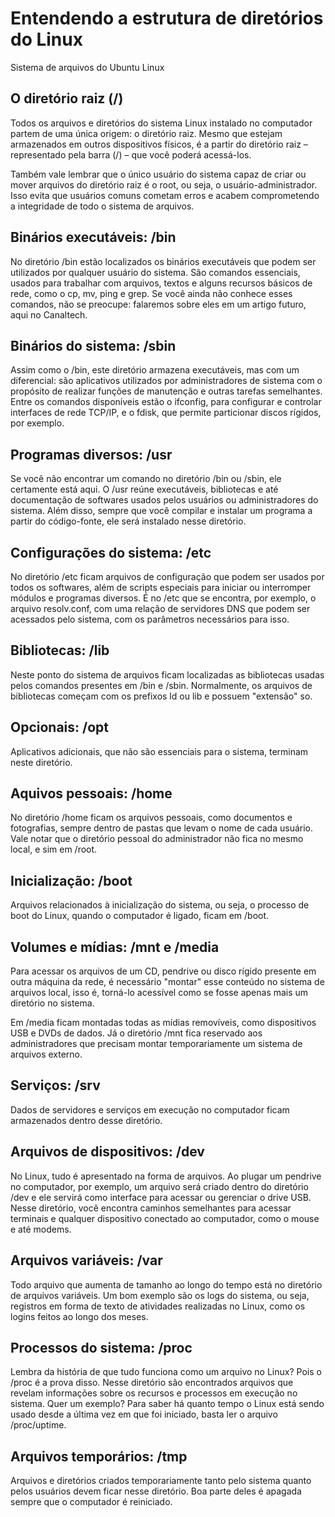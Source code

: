 # Entendendo a estrutura de diretórios do Linux


Sistema de arquivos do Ubuntu Linux
## O diretório raiz (/)
Todos os arquivos e diretórios do sistema Linux instalado no computador partem de uma única origem: o diretório raiz. Mesmo que estejam armazenados em outros dispositivos físicos, é a partir do diretório raiz – representado pela barra (/) – que você poderá acessá-los.

Também vale lembrar que o único usuário do sistema capaz de criar ou mover arquivos do diretório raiz é o root, ou seja, o usuário-administrador. Isso evita que usuários comuns cometam erros e acabem comprometendo a integridade de todo o sistema de arquivos.

## Binários executáveis: /bin
No diretório /bin estão localizados os binários executáveis que podem ser utilizados por qualquer usuário do sistema. São comandos essenciais, usados para trabalhar com arquivos, textos e alguns recursos básicos de rede, como o cp, mv, ping e grep. Se você ainda não conhece esses comandos, não se preocupe: falaremos sobre eles em um artigo futuro, aqui no Canaltech.

## Binários do sistema: /sbin
Assim como o /bin, este diretório armazena executáveis, mas com um diferencial: são aplicativos utilizados por administradores de sistema com o propósito de realizar funções de manutenção e outras tarefas semelhantes. Entre os comandos disponíveis estão o ifconfig, para configurar e controlar interfaces de rede TCP/IP, e o fdisk, que permite particionar discos rígidos, por exemplo.

## Programas diversos: /usr
Se você não encontrar um comando no diretório /bin ou /sbin, ele certamente está aqui. O /usr reúne executáveis, bibliotecas e até documentação de softwares usados pelos usuários ou administradores do sistema. Além disso, sempre que você compilar e instalar um programa a partir do código-fonte, ele será instalado nesse diretório.

## Configurações do sistema: /etc
No diretório /etc ficam arquivos de configuração que podem ser usados por todos os softwares, além de scripts especiais para iniciar ou interromper módulos e programas diversos. É no /etc que se encontra, por exemplo, o arquivo resolv.conf, com uma relação de servidores DNS que podem ser acessados pelo sistema, com os parâmetros necessários para isso.

## Bibliotecas: /lib
Neste ponto do sistema de arquivos ficam localizadas as bibliotecas usadas pelos comandos presentes em /bin e /sbin. Normalmente, os arquivos de bibliotecas começam com os prefixos ld ou lib e possuem "extensão" so.

## Opcionais: /opt
Aplicativos adicionais, que não são essenciais para o sistema, terminam neste diretório.

## Aquivos pessoais: /home
No diretório /home ficam os arquivos pessoais, como documentos e fotografias, sempre dentro de pastas que levam o nome de cada usuário. Vale notar que o diretório pessoal do administrador não fica no mesmo local, e sim em /root.

## Inicialização: /boot
Arquivos relacionados à inicialização do sistema, ou seja, o processo de boot do Linux, quando o computador é ligado, ficam em /boot.

## Volumes e mídias: /mnt e /media
Para acessar os arquivos de um CD, pendrive ou disco rígido presente em outra máquina da rede, é necessário "montar" esse conteúdo no sistema de arquivos local, isso é, torná-lo acessível como se fosse apenas mais um diretório no sistema.

Em /media ficam montadas todas as mídias removíveis, como dispositivos USB e DVDs de dados. Já o diretório /mnt fica reservado aos administradores que precisam montar temporariamente um sistema de arquivos externo.

## Serviços: /srv
Dados de servidores e serviços em execução no computador ficam armazenados dentro desse diretório.

## Arquivos de dispositivos: /dev
No Linux, tudo é apresentado na forma de arquivos. Ao plugar um pendrive no computador, por exemplo, um arquivo será criado dentro do diretório /dev e ele servirá como interface para acessar ou gerenciar o drive USB. Nesse diretório, você encontra caminhos semelhantes para acessar terminais e qualquer dispositivo conectado ao computador, como o mouse e até modems.

## Arquivos variáveis: /var
Todo arquivo que aumenta de tamanho ao longo do tempo está no diretório de arquivos variáveis. Um bom exemplo são os logs do sistema, ou seja, registros em forma de texto de atividades realizadas no Linux, como os logins feitos ao longo dos meses.

## Processos do sistema: /proc
Lembra da história de que tudo funciona como um arquivo no Linux? Pois o /proc é a prova disso. Nesse diretório são encontrados arquivos que revelam informações sobre os recursos e processos em execução no sistema. Quer um exemplo? Para saber há quanto tempo o Linux está sendo usado desde a última vez em que foi iniciado, basta ler o arquivo /proc/uptime.

## Arquivos temporários: /tmp
Arquivos e diretórios criados temporariamente tanto pelo sistema quanto pelos usuários devem ficar nesse diretório. Boa parte deles é apagada sempre que o computador é reiniciado.
